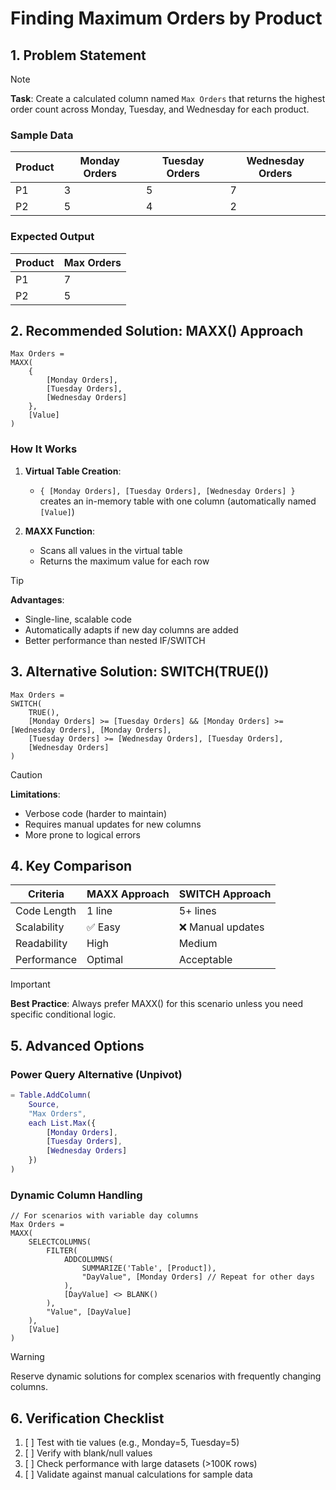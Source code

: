 # Finding Maximum Orders by Product

## 1. Problem Statement
> [!NOTE]
> **Task**: Create a calculated column named `Max Orders` that returns the highest order count across Monday, Tuesday, and Wednesday for each product.

### Sample Data
| Product | Monday Orders | Tuesday Orders | Wednesday Orders |
|---------|--------------|---------------|-----------------|
| P1      | 3            | 5             | 7               |
| P2      | 5            | 4             | 2               |

### Expected Output
| Product | Max Orders |
|---------|-----------|
| P1      | 7         |
| P2      | 5         |

## 2. Recommended Solution: MAXX() Approach

```dax
Max Orders =
MAXX(
    {
        [Monday Orders],
        [Tuesday Orders],
        [Wednesday Orders]
    },
    [Value]
)
```

### How It Works
1. **Virtual Table Creation**: 
   - `{ [Monday Orders], [Tuesday Orders], [Wednesday Orders] }` creates an in-memory table with one column (automatically named `[Value]`)
   
2. **MAXX Function**: 
   - Scans all values in the virtual table
   - Returns the maximum value for each row

> [!TIP]
> **Advantages**:
> - Single-line, scalable code
> - Automatically adapts if new day columns are added
> - Better performance than nested IF/SWITCH

## 3. Alternative Solution: SWITCH(TRUE())

```dax
Max Orders =
SWITCH(
    TRUE(),
    [Monday Orders] >= [Tuesday Orders] && [Monday Orders] >= [Wednesday Orders], [Monday Orders],
    [Tuesday Orders] >= [Wednesday Orders], [Tuesday Orders],
    [Wednesday Orders]
)
```

> [!CAUTION]
> **Limitations**:
> - Verbose code (harder to maintain)
> - Requires manual updates for new columns
> - More prone to logical errors

## 4. Key Comparison

| Criteria        | MAXX Approach | SWITCH Approach |
|----------------|--------------|----------------|
| Code Length    | 1 line       | 5+ lines       |
| Scalability    | ✅ Easy       | ❌ Manual updates |
| Readability    | High         | Medium         |
| Performance    | Optimal      | Acceptable     |

> [!IMPORTANT]
> **Best Practice**: Always prefer MAXX() for this scenario unless you need specific conditional logic.

## 5. Advanced Options

### Power Query Alternative (Unpivot)
```m
= Table.AddColumn(
    Source, 
    "Max Orders", 
    each List.Max({
        [Monday Orders], 
        [Tuesday Orders], 
        [Wednesday Orders]
    })
)
```

### Dynamic Column Handling
```dax
// For scenarios with variable day columns
Max Orders = 
MAXX(
    SELECTCOLUMNS(
        FILTER(
            ADDCOLUMNS(
                SUMMARIZE('Table', [Product]),
                "DayValue", [Monday Orders] // Repeat for other days
            ),
            [DayValue] <> BLANK()
        ),
        "Value", [DayValue]
    ),
    [Value]
)
```

> [!WARNING]
> Reserve dynamic solutions for complex scenarios with frequently changing columns.

## 6. Verification Checklist
1. [ ] Test with tie values (e.g., Monday=5, Tuesday=5)
2. [ ] Verify with blank/null values 
3. [ ] Check performance with large datasets (>100K rows)
4. [ ] Validate against manual calculations for sample data
